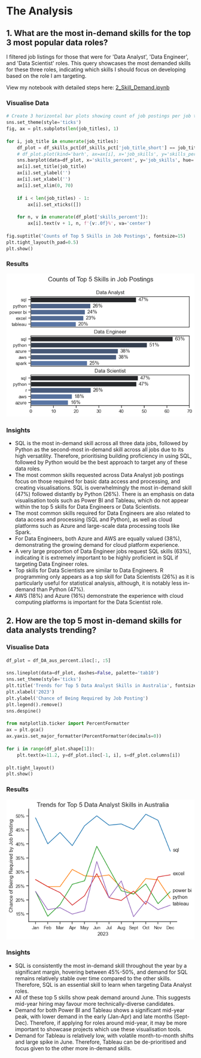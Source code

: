 # The Analysis

## 1. What are the most in-demand skills for the top 3 most popular data roles?

I filtered job listings for those that were for 'Data Analyst', 'Data Engineer', and 'Data Scientist' roles. This query showcases the most demanded skills for these three roles, indicating which skills I should focus on developing based on the role I am targeting.

View my notebook with detailed steps here: [2_Skill_Demand.ipynb](scripts/2_Skill_Demand.ipynb)

### Visualise Data

```python
# Create 3 horizontal bar plots showing count of job postings per job title
sns.set_theme(style='ticks')
fig, ax = plt.subplots(len(job_titles), 1)

for i, job_title in enumerate(job_titles):
    df_plot = df_skills_pct[df_skills_pct['job_title_short'] == job_title].head(5)
    # df_plot.plot(kind='barh', ax=ax[i], x='job_skills', y='skills_percent', legend=False, title=job_title)
    sns.barplot(data=df_plot, x='skills_percent', y='job_skills', hue='skills_percent', ax=ax[i], palette='dark:b_r', legend=False)
    ax[i].set_title(job_title)
    ax[i].set_ylabel('')
    ax[i].set_xlabel('')
    ax[i].set_xlim(0, 70)

    if i < len(job_titles) - 1:
        ax[i].set_xticks([])

    for n, v in enumerate(df_plot['skills_percent']):
        ax[i].text(v + 1, n, f'{v:.0f}%', va='center')

fig.suptitle('Counts of Top 5 Skills in Job Postings', fontsize=15)
plt.tight_layout(h_pad=0.5)
plt.show()
```

### Results

![Visualisation of Top Skills for Data Jobs](images/skill_demand_all_data_roles.png)

### Insights

- SQL is the most in-demand skill across all three data jobs, followed by Python as the second-most in-demand skill across all jobs due to its high versatility. Therefore, prioritising building proficiency in using SQL, followed by Python would be the best approach to target any of these data roles.
- The most common skills requested across Data Analyst job postings focus on those required for basic data access and processing, and creating visualisations. SQL is overwhelmingly the most in-demand skill (47%) followed distantly by Python (26%). There is an emphasis on data visualisation tools such as Power BI and Tableau, which do not appear within the top 5 skills for Data Engineers or Data Scientists.
- The most common skills required for Data Engineers are also related to data access and processing (SQL and Python), as well as cloud platforms such as Azure and large-scale data processing tools like Spark.
- For Data Engineers, both Azure and AWS are equally valued (38%), demonstrating the growing demand for cloud platform experience.
- A very large proportion of Data Engineer jobs request SQL skills (63%), indicating it is extremely important to be highly proficient in SQL if targeting Data Engineer roles.
- Top skills for Data Scientists are similar to Data Engineers. R programming only appears as a top skill for Data Scientists (26%) as it is particularly useful for statistical analysis, although, it is notably less in-demand than Python (47%).
- AWS (18%) and Azure (16%) demonstrate the experience with cloud computing platforms is important for the Data Scientist role.

## 2. How are the top 5 most in-demand skills for data analysts trending?

### Visualise Data

```python
df_plot = df_DA_aus_percent.iloc[:, :5]

sns.lineplot(data=df_plot, dashes=False, palette='tab10')
sns.set_theme(style='ticks')
plt.title('Trends for Top 5 Data Analyst Skills in Australia', fontsize=15)
plt.xlabel('2023')
plt.ylabel('Chance of Being Required by Job Posting')
plt.legend().remove()
sns.despine()

from matplotlib.ticker import PercentFormatter
ax = plt.gca()
ax.yaxis.set_major_formatter(PercentFormatter(decimals=0))

for i in range(df_plot.shape[1]):
    plt.text(x=11.2, y=df_plot.iloc[-1, i], s=df_plot.columns[i])

plt.tight_layout()
plt.show()
```

### Results

![Visualisation of Trends for Top 5 Most In-Demand Data Analyst Skills](images/data_analyst_trending_skills.png)

### Insights

- SQL is consistently the most in-demand skill throughout the year by a significant margin, hovering between 45%-50%, and demand for SQL remains relatively stable over time compared to the other skills. Therefore, SQL is an essential skill to learn when targeting Data Analyst roles.
- All of these top 5 skills show peak demand around June. This suggests mid-year hiring may favour more technically-diverse candidates.
- Demand for both Power BI and Tableau shows a significant mid-year peak, with lower demand in the early (Jan-Apr) and late months (Sept-Dec). Therefore, if applying for roles around mid-year, it may be more important to showcase projects which use these visualisation tools.
- Demand for Tableau is relatively low, with volatile month-to-month shifts and large spike in June. Therefore, Tableau can be de-prioritised and focus given to the other more in-demand skills.